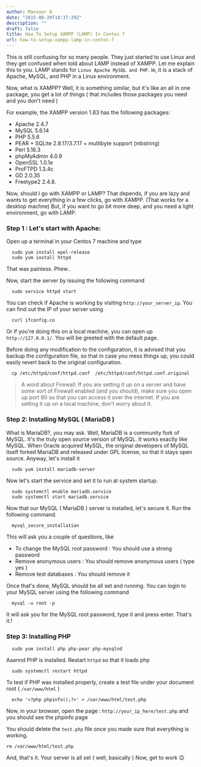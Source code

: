 ```yaml
---
author: Mansoor A
date: "2015-08-20T18:37:39Z"
description: ""
draft: false
title: How To Setup XAMPP (LAMP) In Centos 7
url: how-to-setup-xampp-lamp-in-centos-7
---
```



This is still confusing for so many people. They just started to use Linux and they get confused when told about LAMP instead of XAMPP. Let me explain this to you. LAMP stands for `Linux Apache MySQL and PHP`. ie, it is a stack of Apache, MySQL, and PHP in a Linux environment.


Now, what is XAMPP? Well, it is something similar, but it's like an all in one package, you get a lot of things ( that includes those packages you need and you don't need )

For example, the XAMPP version 1.83 has the following packages:

 - Apache 2.4.7
 - MySQL 5.6.14
 - PHP 5.5.6
 - PEAR + SQLite 2.8.17/3.7.17 + multibyte support (mbstring)
 - Perl 5.16.3
 - phpMyAdmin 4.0.9
 - OpenSSL 1.0.1e
 - ProFTPD 1.3.4c
 - GD 2.0.35    
 - Freetype2 2.4.8.

  
Now, should I go with XAMPP or LAMP? That depends, if you are lazy and wants to get everything in a few clicks, go with XAMPP. (That works for a desktop machne) But, if you want to go bit more deep, and you need a light environment, go with LAMP.



### Step 1 : Let's start with Apache:

Open up a terminal in your Centos 7 machine and type
```
  sudo yum install epel-release
  sudo yum install httpd
```
    
That was painless. Phew..
 
Now, start the server by issuing the following command  
```
  sudo service httpd start
```
  
You can check if Apache is working by visiting `http://your_server_ip`. You can find out the IP of your server using
```
  curl ifconfig.co
```

Or if you're doing this on a local machine, you can open up `http://127.0.0.1/`. You will be greeted with the default page.

Before doing any modification to the configuration, it is advised that you backup the configuration file, so that in case you mess things up, you could easily revert back to the original configuration.

```
  cp /etc/httpd/conf/httpd.conf  /etc/httpd/conf/httpd.conf.original
```
  
> A word about Firewall: If you are setting it up on a server and have some sort of Firewall enabled (and you should), make sure you open up port 80 so that you can access it over the internet. If you are setting it up on a local machine, don't worry about it.


### Step 2: Installing MySQL ( MariaDB )

What is MariaDB?, you may ask. Well, MariaDB is a community fork of MySQL. It's the truly open source version of MySQL. 
It works exactly like MySQL. When Oracle acquired MySQL, the original developers of MySQL itself forked MariaDB and released under GPL license, so that it stays open source. Anyway, let's install it
  
```
  sudo yum install mariadb-server
```
  
Now let's start the service and set it to run at system startup.
  
```
  sudo systemctl enable mariadb.service
  sudo systemctl start mariadb.service
```
  

Now that our MySQL ( MariaDB ) server is installed, let's secure it. Run the following command.

```
  mysql_secure_installation
```
  
This will ask you a couple of questions, like

 - To change the MySQL root password : You should use a strong password
 - Remove anonymous users : You should remove anonymous users ( type yes )
 - Remove test databases : You should remove it
  
Once that's done, MySQL should be all set and running. You can login to your MySQL server using the following command

```
  mysql -u root -p
```
  
It will ask you for the MySQL root password, type it and press enter. That's it.!

### Step 3: Installing PHP

```
  sudo yum install php php-pear php-mysqlnd
```
  
Aaannd PHP is installed. Restart `httpd` so that it loads php
```
  sudo systemctl restart httpd
```

To test if PHP was installed properly, create a test file under your document root ( `/var/www/html` )
  
```
  echo '<?php phpinfo();?>' > /var/www/html/test.php
```
  
Now, in your browser, open the page : `http://your_ip_here/test.php` and you should see the phpinfo page

You should delete the `test.php` file once you made sure that everything is working.

```
rm /var/www/html/test.php
```

And, that's it. Your server is all set ( well, basically ) Now, get to work 😉

